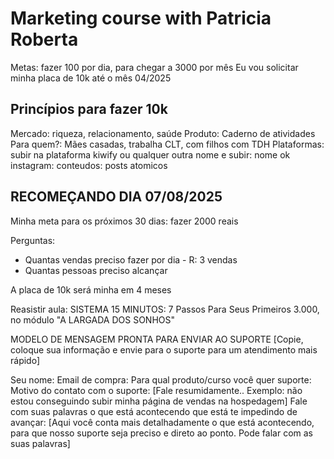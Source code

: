 # Marketing course with Patricia Roberta

Metas:
fazer 100 por dia, para chegar a 3000 por mês
Eu vou solicitar minha placa de 10k até o mês 04/2025

## Princípios para fazer 10k

Mercado: riqueza, relacionamento, saúde
Produto: Caderno de atividades
Para quem?: Mães casadas, trabalha CLT, com filhos com TDH
Plataformas: subir na plataforma kiwify ou qualquer outra
nome e subir: nome ok
instagram:
conteudos: posts atomicos

## RECOMEÇANDO DIA 07/08/2025

Minha meta para os próximos 30 dias:
fazer 2000 reais

Perguntas:

- Quantas vendas preciso fazer por dia - R: 3 vendas
- Quantas pessoas preciso alcançar

A placa de 10k será minha em 4 meses

Reasistir aula: SISTEMA 15 MINUTOS: 7 Passos Para Seus Primeiros 3.000, no módulo "A LARGADA DOS SONHOS"

MODELO DE MENSAGEM PRONTA PARA ENVIAR AO SUPORTE [Copie, coloque sua informação e envie para o suporte para um atendimento mais rápido]

Seu nome:
Email de compra:
Para qual produto/curso você quer suporte:
Motivo do contato com o suporte:
[Fale resumidamente.. Exemplo: não estou conseguindo subir minha página de vendas na hospedagem]
Fale com suas palavras o que está acontecendo que está te impedindo de avançar:
[Aqui você conta mais detalhadamente o que está acontecendo, para que nosso suporte seja preciso e direto ao ponto. Pode falar com as suas palavras]
